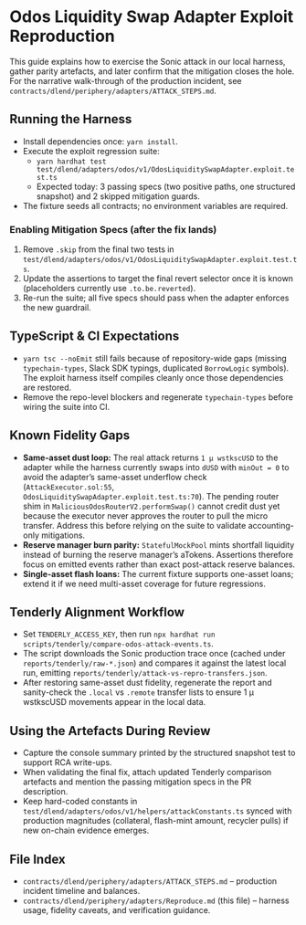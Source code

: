# Odos Liquidity Swap Adapter Exploit Reproduction

This guide explains how to exercise the Sonic attack in our local harness, gather parity artefacts, and later confirm that the mitigation closes the hole. For the narrative walk-through of the production incident, see `contracts/dlend/periphery/adapters/ATTACK_STEPS.md`.

## Running the Harness
- Install dependencies once: `yarn install`.
- Execute the exploit regression suite:
  - `yarn hardhat test test/dlend/adapters/odos/v1/OdosLiquiditySwapAdapter.exploit.test.ts`
  - Expected today: 3 passing specs (two positive paths, one structured snapshot) and 2 skipped mitigation guards.
- The fixture seeds all contracts; no environment variables are required.

### Enabling Mitigation Specs (after the fix lands)
1. Remove `.skip` from the final two tests in `test/dlend/adapters/odos/v1/OdosLiquiditySwapAdapter.exploit.test.ts`.
2. Update the assertions to target the final revert selector once it is known (placeholders currently use `.to.be.reverted`).
3. Re-run the suite; all five specs should pass when the adapter enforces the new guardrail.

## TypeScript & CI Expectations
- `yarn tsc --noEmit` still fails because of repository-wide gaps (missing `typechain-types`, Slack SDK typings, duplicated `BorrowLogic` symbols). The exploit harness itself compiles cleanly once those dependencies are restored.
- Remove the repo-level blockers and regenerate `typechain-types` before wiring the suite into CI.

## Known Fidelity Gaps
- **Same-asset dust loop:** The real attack returns `1 µ wstkscUSD` to the adapter while the harness currently swaps into `dUSD` with `minOut = 0` to avoid the adapter’s same-asset underflow check (`AttackExecutor.sol:55`, `OdosLiquiditySwapAdapter.exploit.test.ts:70`). The pending router shim in `MaliciousOdosRouterV2.performSwap()` cannot credit dust yet because the executor never approves the router to pull the micro transfer. Address this before relying on the suite to validate accounting-only mitigations.
- **Reserve manager burn parity:** `StatefulMockPool` mints shortfall liquidity instead of burning the reserve manager’s aTokens. Assertions therefore focus on emitted events rather than exact post-attack reserve balances.
- **Single-asset flash loans:** The current fixture supports one-asset loans; extend it if we need multi-asset coverage for future regressions.

## Tenderly Alignment Workflow
- Set `TENDERLY_ACCESS_KEY`, then run `npx hardhat run scripts/tenderly/compare-odos-attack-events.ts`.
- The script downloads the Sonic production trace once (cached under `reports/tenderly/raw-*.json`) and compares it against the latest local run, emitting `reports/tenderly/attack-vs-repro-transfers.json`.
- After restoring same-asset dust fidelity, regenerate the report and sanity-check the `.local` vs `.remote` transfer lists to ensure 1 µ wstkscUSD movements appear in the local data.

## Using the Artefacts During Review
- Capture the console summary printed by the structured snapshot test to support RCA write-ups.
- When validating the final fix, attach updated Tenderly comparison artefacts and mention the passing mitigation specs in the PR description.
- Keep hard-coded constants in `test/dlend/adapters/odos/v1/helpers/attackConstants.ts` synced with production magnitudes (collateral, flash-mint amount, recycler pulls) if new on-chain evidence emerges.

## File Index
- `contracts/dlend/periphery/adapters/ATTACK_STEPS.md` – production incident timeline and balances.
- `contracts/dlend/periphery/adapters/Reproduce.md` (this file) – harness usage, fidelity caveats, and verification guidance.
